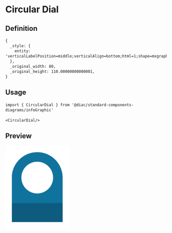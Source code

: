 # Circular Dial

## Definition

```
{
  _style: { 
    entity: 'verticalLabelPosition=middle;verticalAlign=bottom;html=1;shape=mxgraph.infographic.circularDial;dy=15;fillColor=#10739E;strokeColor=none;labelPosition=center;align=center;fontStyle=1;fontSize=15;spacingBottom=5;whiteSpace=wrap;',
  },
  _original_width: 80,
  _original_height: 110.00000000000001,
}
```

## Usage

```
import { CircularDial } from '@diac/standard-components-diagrams/infoGraphic'

<CircularDial/>
```

## Preview

<img src="./circular-dial.png" width="200"/>
